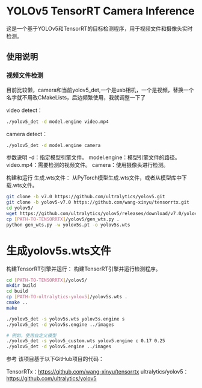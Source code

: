 # YOLOv5 TensorRT Camera Inference

这是一个基于YOLOv5和TensorRT的目标检测程序，用于视频文件和摄像头实时检测。

## 使用说明

### 视频文件检测


目前比较懒，camera和当前yolov5_det,一个是usb相机，一个是视频，替换一个名字就不用改CMakeLists，后边频繁使用，我就调整一下了

video detect：
```bash
./yolov5_det -d model.engine video.mp4
``` 
camera detect：
```bash
./yolov5_det -d model.engine camera
``` 
参数说明
-d：指定模型引擎文件。
model.engine：模型引擎文件的路径。
video.mp4：需要检测的视频文件。
camera：使用摄像头进行检测。

构建和运行
生成.wts文件：
从PyTorch模型生成.wts文件，或者从模型库中下载.wts文件。
```bash
git clone -b v7.0 https://github.com/ultralytics/yolov5.git
git clone -b yolov5-v7.0 https://github.com/wang-xinyu/tensorrtx.git
cd yolov5/
wget https://github.com/ultralytics/yolov5/releases/download/v7.0/yolov5s.pt
cp [PATH-TO-TENSORRTX]/yolov5/gen_wts.py .
python gen_wts.py -w yolov5s.pt -o yolov5s.wts
``` 
# 生成yolov5s.wts文件
构建TensorRT引擎并运行：
构建TensorRT引擎并运行检测程序。
```bash
cd [PATH-TO-TENSORRTX]/yolov5/
mkdir build
cd build
cp [PATH-TO-ultralytics-yolov5]/yolov5s.wts .
cmake ..
make

./yolov5_det -s yolov5s.wts yolov5s.engine s
./yolov5_det -d yolov5s.engine ../images

# 例如，使用自定义模型
./yolov5_det -s yolov5_custom.wts yolov5.engine c 0.17 0.25
./yolov5_det -d yolov5.engine ../images
``` 

参考
该项目基于以下GitHub项目的代码：

TensorRTx：https://github.com/wang-xinyu/tensorrtx
ultralytics/yolov5：https://github.com/ultralytics/yolov5